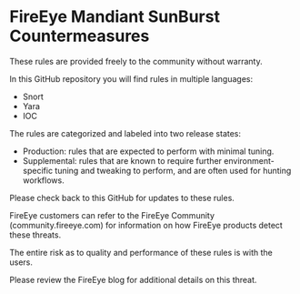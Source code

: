 # FireEye Mandiant SunBurst Countermeasures

These rules are provided freely to the community without warranty.

In this GitHub repository you will find rules in multiple languages:
- Snort
- Yara
- IOC

The rules are categorized and labeled into two release states:
- Production: rules that are expected to perform with minimal tuning.
- Supplemental: rules that are known to require further environment-specific tuning and tweaking to perform, and are often used for hunting workflows.

Please check back to this GitHub for updates to these rules.

FireEye customers can refer to the FireEye Community (community.fireeye.com) for information on how FireEye products detect these threats.
 
The entire risk as to quality and performance of these rules is with the users.

Please review the FireEye blog for additional details on this threat. 
